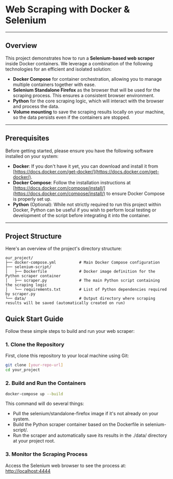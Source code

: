 # Web Scraping with Docker & Selenium

---

## Overview

This project demonstrates how to run a **Selenium-based web scraper** inside Docker containers. We leverage a combination of the following technologies for an efficient and isolated solution:

* **Docker Compose** for container orchestration, allowing you to manage multiple containers together with ease.
* **Selenium Standalone Firefox** as the browser that will be used for the scraping process. This ensures a consistent browser environment.
* **Python** for the core scraping logic, which will interact with the browser and process the data.
* **Volume mounting** to save the scraping results locally on your machine, so the data persists even if the containers are stopped.

---

## Prerequisites

Before getting started, please ensure you have the following software installed on your system:

* **Docker**: If you don't have it yet, you can download and install it from [https://docs.docker.com/get-docker/](https://docs.docker.com/get-docker/).
* **Docker Compose**: Follow the installation instructions at [https://docs.docker.com/compose/install/](https://docs.docker.com/compose/install/) to ensure Docker Compose is properly set up.
* **Python** (Optional): While not strictly required to run this project within Docker, Python can be useful if you wish to perform local testing or development of the script before integrating it into the container.

---

## Project Structure

Here's an overview of the project's directory structure:
```
our_project/
├── docker-compose.yml          # Main Docker Compose configuration
├── selenium-script/
│   ├── Dockerfile              # Docker image definition for the Python scraper container
│   ├── scraper.py              # The main Python script containing the scraping logic
│   └── requirements.txt        # List of Python dependencies required by scraper.py
└── data/                       # Output directory where scraping results will be saved (automatically created on run)
```

## Quick Start Guide

Follow these simple steps to build and run your web scraper:

### 1. Clone the Repository

First, clone this repository to your local machine using Git:
```bash
git clone [your-repo-url]
cd your_project
```

### 2. Build and Run the Containers
```bash 
docker-compose up --build
```
This command will do several things:

- Pull the selenium/standalone-firefox image if it's not already on your system.
- Build the Python scraper container based on the Dockerfile in selenium-script/.
- Run the scraper and automatically save its results in the ./data/ directory at your project root.

### 3. Monitor the Scraping Process

Access the Selenium web browser to see the process at:
[http://localhost:4444](http://localhost:4444)
